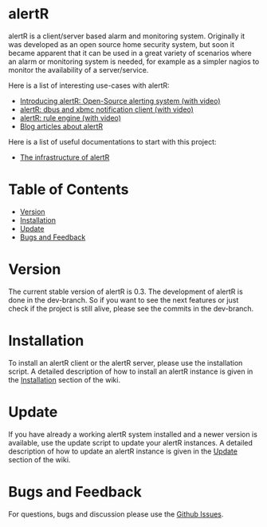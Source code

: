 # alertR

alertR is a client/server based alarm and monitoring system. Originally it was developed as an open source home security system, but soon it became apparent that it can be used in a great variety of scenarios where an alarm or monitoring system is needed, for example as a simpler nagios to monitor the availability of a server/service.

Here is a list of interesting use-cases with alertR:

* [Introducing alertR: Open-Source alerting system (with video)](http://h4des.org/blog/index.php?/archives/345-Introducing-alertR-Open-Source-alerting-system.html)
* [alertR: dbus and xbmc notification client (with video)](http://h4des.org/blog/index.php?/archives/347-alertR-dbus-and-xbmc-notification-client.html)
* [alertR: rule engine (with video)](http://h4des.org/blog/index.php?/archives/349-alertR-rule-engine.html)
* [Blog articles about alertR](http://h4des.org/blog/index.php?/categories/22-alertR)

Here is a list of useful documentations to start with this project:

* [The infrastructure of alertR](https://github.com/sqall01/alertR/wiki/infrastructure)


# Table of Contents
* [Version](#version)
* [Installation](#installation)
* [Update](#update)
* [Bugs and Feedback](#bugs_and_feedback)


# Version
<a name="version"/>

The current stable version of alertR is 0.3. The development of alertR is done in the dev-branch. So if you want to see the next features or just check if the project is still alive, please see the commits in the dev-branch.


# Installation
<a name="installation"/>

To install an alertR client or the alertR server, please use the installation script. A detailed description of how to install an alertR instance is given in the [Installation](https://github.com/sqall01/alertR/wiki/Installation) section of the wiki.


# Update
<a name="update"/>

If you have already a working alertR system installed and a newer version is available, use the update script to update your alertR instances. A detailed description of how to update an alertR instance is given in the [Update](https://github.com/sqall01/alertR/wiki/Update) section of the wiki.


# Bugs and Feedback
<a name="bugs_and_feedback"/>

For questions, bugs and discussion please use the [Github Issues](https://github.com/sqall01/alertR/issues).